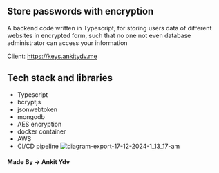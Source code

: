 ## Store passwords with encryption

A backend code written in Typescript, for storing users data of different websites in encrypted form, such that no one not even database administrator can access your information

Client: https://keys.ankitydv.me

## Tech stack and libraries

- Typescript
- bcryptjs
- jsonwebtoken
- mongodb
- AES encryption
- docker container
- AWS
- CI/CD pipeline
  ![diagram-export-17-12-2024-1_13_17-am](https://github.com/user-attachments/assets/d598da09-74b3-42d6-96ec-204f29c8f943)

#### Made By -> Ankit Ydv

